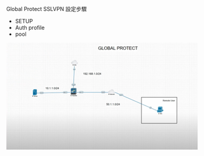  Global Protect SSLVPN 設定步驟
- SETUP
- Auth profile
- pool

![架構圖](photo/0_Topology%202022-03-09%2009.27.26.png)

